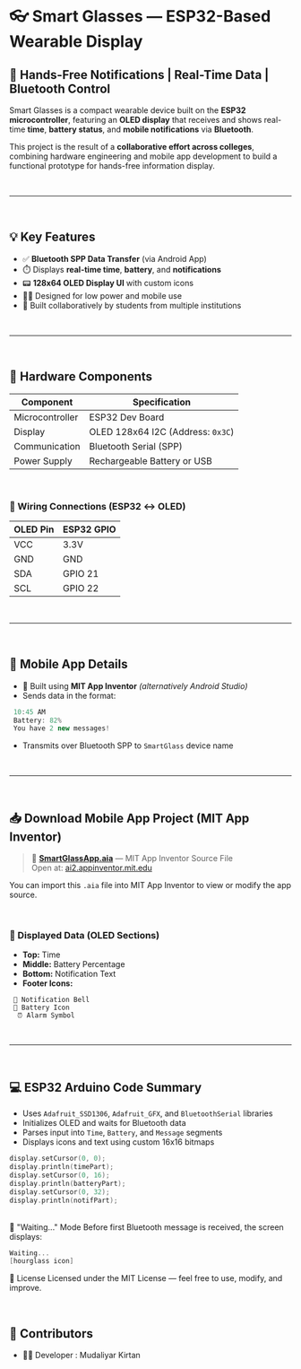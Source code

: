 # 👓 Smart Glasses — ESP32-Based Wearable Display

## 🚀 Hands-Free Notifications | Real-Time Data | Bluetooth Control

Smart Glasses is a compact wearable device built on the **ESP32 microcontroller**, featuring an **OLED display** that receives and shows real-time **time**, **battery status**, and **mobile notifications** via **Bluetooth**.

This project is the result of a **collaborative effort across colleges**, combining hardware engineering and mobile app development to build a functional prototype for hands-free information display.

<br>
<hr>
<br>

## 💡 Key Features

- ✅ **Bluetooth SPP Data Transfer** (via Android App)
- ⏱️ Displays **real-time time**, **battery**, and **notifications**
- 📟 **128x64 OLED Display UI** with custom icons
- 👨‍🔧 Designed for low power and mobile use
- 🤝 Built collaboratively by students from multiple institutions

<br>
<hr>
<br>

## 🔧 Hardware Components

| Component           | Specification                     |
|---------------------|-----------------------------------|
| Microcontroller     | ESP32 Dev Board                   |
| Display             | OLED 128x64 I2C (Address: `0x3C`) |
| Communication       | Bluetooth Serial (SPP)            |
| Power Supply        | Rechargeable Battery or USB       |

<br>

### 🔌 Wiring Connections (ESP32 ↔ OLED)

| OLED Pin | ESP32 GPIO |
|----------|------------|
| VCC      | 3.3V       |
| GND      | GND        |
| SDA      | GPIO 21    |
| SCL      | GPIO 22    |

<br>
<hr>
<br>

## 📱 Mobile App Details

- 🔧 Built using **MIT App Inventor** *(alternatively Android Studio)*
- Sends data in the format:
  
```cpp
 10:45 AM
 Battery: 82%
 You have 2 new messages!
```

- Transmits over Bluetooth SPP to `SmartGlass` device name

<br>
<hr>
<br>


## 📥 Download Mobile App Project (MIT App Inventor)

> 🔗 **[SmartGlassApp.aia](app/SmartGlassApp.aia)** — MIT App Inventor Source File  
Open at: [ai2.appinventor.mit.edu](https://ai2.appinventor.mit.edu/)

You can import this `.aia` file into MIT App Inventor to view or modify the app source.


<br>

### 🔋 Displayed Data (OLED Sections)

- **Top:** Time
- **Middle:** Battery Percentage
- **Bottom:** Notification Text
- **Footer Icons:**
```
 🔔 Notification Bell
 🔋 Battery Icon
  ⏰ Alarm Symbol
```

<br>
<hr>
<br>

## 💻 ESP32 Arduino Code Summary

- Uses `Adafruit_SSD1306`, `Adafruit_GFX`, and `BluetoothSerial` libraries
- Initializes OLED and waits for Bluetooth data
- Parses input into `Time`, `Battery`, and `Message` segments
- Displays icons and text using custom 16x16 bitmaps

```cpp
display.setCursor(0, 0);
display.println(timePart);
display.setCursor(0, 16);
display.println(batteryPart);
display.setCursor(0, 32);
display.println(notifPart);
```

<br>
🧠 "Waiting..." Mode
Before first Bluetooth message is received, the screen displays:

```cpp
Waiting...
[hourglass icon]
```

📜 License
Licensed under the MIT License — feel free to use, modify, and improve.

<br>

## 🙌 Contributors
- 👨‍💻 Developer : Mudaliyar Kirtan

